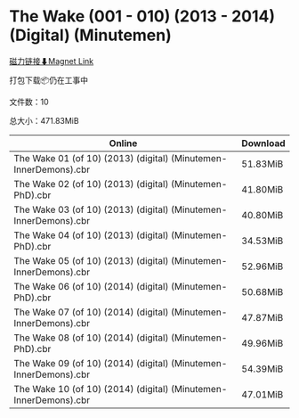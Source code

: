 # The Wake (001 - 010) (2013 - 2014) (Digital) (Minutemen)

[磁力链接⬇Magnet Link](magnet:?xt=urn:btih:982d4efa1e9b10140fc05aa047b1d404c9927a97&dn=The%20Wake%20%28001%20-%20010%29%20%282013%20-%202014%29%20%28Digital%29%20%28Minutemen%29)

打包下载📦仍在工事中

文件数：10

总大小：471.83MiB

Online | Download
--- | ---
The Wake 01 (of 10) (2013) (digital) (Minutemen-InnerDemons).cbr | 51.83MiB
The Wake 02 (of 10) (2013) (digital) (Minutemen-PhD).cbr | 41.80MiB
The Wake 03 (of 10) (2013) (digital) (Minutemen-InnerDemons).cbr | 40.80MiB
The Wake 04 (of 10) (2013) (digital) (Minutemen-PhD).cbr | 34.53MiB
The Wake 05 (of 10) (2013) (digital) (Minutemen-InnerDemons).cbr | 52.96MiB
The Wake 06 (of 10) (2014) (digital) (Minutemen-PhD).cbr | 50.68MiB
The Wake 07 (of 10) (2014) (digital) (Minutemen-InnerDemons).cbr | 47.87MiB
The Wake 08 (of 10) (2014) (digital) (Minutemen-PhD).cbr | 49.96MiB
The Wake 09 (of 10) (2014) (digital) (Minutemen-InnerDemons).cbr | 54.39MiB
The Wake 10 (of 10) (2014) (digital) (Minutemen-InnerDemons).cbr | 47.01MiB